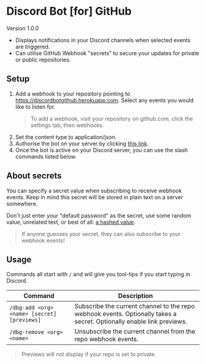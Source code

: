 # Discord Bot [for] GitHub

Version 1.0.0

- Displays notifications in your Discord channels when selected events are triggered.
- Can utilise GitHub Webhook "secrets" to secure your updates for private or public repositories.

## Setup

1. Add a webhook to your repository pointing to https://discordbotgithub.herokuapp.com. Select any events you would like to listen for.
    > To add a webhook, visit your repository on github.com, click the settings tab, then webhooks.
2. Set the content type to application/json.
3. Authorise the bot on your server by clicking [this link](https://discord.com/api/oauth2/authorize?client_id=193000403632128013&permissions=18432&scope=bot%20applications.commands).
4. Once the bot is active on your Discord server, you can use the slash commands listed below.

## About secrets

You can specify a secret value when subscribing to receive webhook events. Keep in mind this secret will be stored in plain text on a server somewhere.

Don't just enter your "default password" as the secret, use some random value, unrelated text, or best of all: [a hashed value](https://emn178.github.io/online-tools/sha256.html).

> If anyone guesses your secret, they can also subscribe to your webhook events!

## Usage

Commands all start with `/` and will give you tool-tips if you start typing in Discord.

Command | Description
--------|------------
`/dbg-add <org> <name> [secret] [previews]` | Subscribe the current channel to the repo webhook events. Optionally takes a secret. Optionally enable link previews.
`/dbg-remove <org> <name>` | Unsubscribe the current channel from the repo webhook events.

> Previews will not display if your repo is set to private.